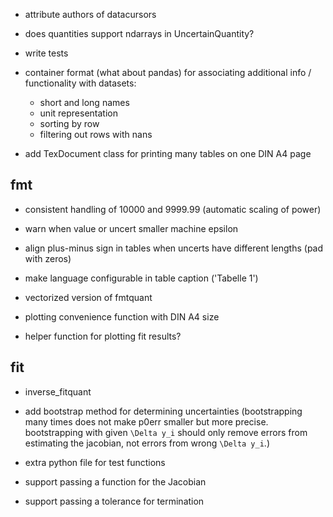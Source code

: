 
* attribute authors of datacursors

* does quantities support ndarrays in UncertainQuantity?

* write tests

* container format (what about pandas)
  for associating additional info / functionality with datasets:
  * short and long names
  * unit representation
  * sorting by row
  * filtering out rows with nans

* add TexDocument class for printing many tables on one DIN A4 page

## fmt

* consistent handling of 10000 and 9999.99 (automatic scaling of
  power)

* warn when value or uncert smaller machine epsilon

* align plus-minus sign in tables when uncerts have different lengths
  (pad with zeros)

* make language configurable in table caption ('Tabelle 1')

* vectorized version of fmtquant

* plotting convenience function with DIN A4 size

* helper function for plotting fit results?

## fit

* inverse_fitquant

* add bootstrap method for determining uncertainties (bootstrapping
  many times does not make p0err smaller but more
  precise. bootstrapping with given `\Delta y_i` should only remove
  errors from estimating the jacobian, not errors from wrong
  `\Delta y_i`.)

* extra python file for test functions

* support passing a function for the Jacobian
* support passing a tolerance for termination
